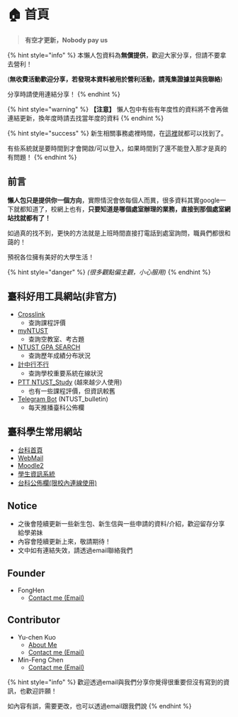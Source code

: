 # 🏠 首頁

> **有空才更新，Nobody pay us**

{% hint style="info" %}
本懶人包資料為**無償提供**，歡迎大家分享，但請不要拿去營利！

(**無收費活動歡迎分享，若發現本資料被用於營利活動，請蒐集證據並與我聯絡**)

分享時請使用連結分享！
{% endhint %}

{% hint style="warning" %}
**【注意】** 懶人包中有些有年度性的資料將不會再做連結更新，換年度時請去找當年度的資料
{% endhint %}

{% hint style="success" %}
新生相關事務處裡時間，在[這裡](https://www.admission.ntust.edu.tw/p/412-1052-8755.php?Lang=zh-tw)就都可以找到了。

有些系統就是要時間到才會開啟/可以登入，如果時間到了還不能登入那才是真的有問題！
{% endhint %}

## 前言

**懶人包只是提供你一個方向**，實際情況會依每個人而異，很多資料其實google一下就都知道了，校網上也有，**只要知道是哪個處室辦理的業務，直接到那個處室網站找就都有了！**

如過真的找不到，更快的方法就是上班時間直接打電話到處室詢問，職員們都很和藹的！

預祝各位擁有美好的大學生活！

{% hint style="danger" %}
_(很多觀點偏主觀，小心服用)_
{% endhint %}

## 臺科好用工具網站(非官方)

* [Crosslink](https://www.crosslink.tw)
  * 查詢課程評價
* [myNTUST](https://myntust.com/)
  * 查詢空教室、考古題
* [NTUST GPA SEARCH](https://gpa.ntustexam.com/)
  * 查詢歷年成績分布狀況
* [計中行不行](https://gpa.ntustexam.com/cc)
  * 查詢學校重要系統在線狀況
* [PTT NTUST\_Study](https://www.ptt.cc/bbs/NTUST\_STUDY/index.html) (越來越少人使用)
  * 也有一些課程評價，但資訊較舊
* [Telegram Bot](https://t.me/NTUST\_bulletin) (NTUST\_bulletin)
  * 每天推播臺科公佈欄

## 臺科學生常用網站

* [台科首頁](https://www.ntust.edu.tw)
* [WebMail](https://mail.ntust.edu.tw)
* [Moodle2](https://moodle2.ntust.edu.tw)
* [學生資訊系統](https://i.ntust.edu.tw)
* [台科公佈欄(限校內連線使用)](https://bulletin.ntust.edu.tw/p/403-1045-1391-1.php)

## Notice

* 之後會陸續更新一些新生包、新生信與一些申請的資料/介紹，歡迎留存分享給學弟妹
* 內容會陸續更新上來，敬請期待！
* 文中如有連結失效，請透過email聯絡我們

## Founder

* FongHen
  * [Contact me (Email)](mailto:fonghen0@gmail.com)

## Contributor

* &#x20;Yu-chen Kuo
  * [About Me](https://www.merlinkuo.tw)
  * [Contact me (Email)](mailto:me@merlinkuo.tw)
* Min-Feng Chen
  * [Contact me (Email)](http://127.0.0.1:5000/u/7dGE4aTAYGQgTNpVjiapkAZUB9V2)

{% hint style="info" %}
歡迎透過email與我們分享你覺得很重要但沒有寫到的資訊，也歡迎許願！

如內容有誤，需要更改，也可以透過email跟我們說
{% endhint %}
